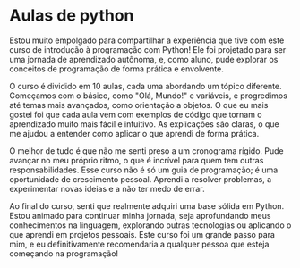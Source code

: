# Aulas de python

Estou muito empolgado para compartilhar a experiência que tive com este curso de introdução à programação com Python! Ele foi projetado para ser uma jornada de aprendizado autônoma, e, como aluno, pude explorar os conceitos de programação de forma prática e envolvente.

O curso é dividido em 10 aulas, cada uma abordando um tópico diferente. Começamos com o básico, como "Olá, Mundo!" e variáveis, e progredimos até temas mais avançados, como orientação a objetos. O que eu mais gostei foi que cada aula vem com exemplos de código que tornam o aprendizado muito mais fácil e intuitivo. As explicações são claras, o que me ajudou a entender como aplicar o que aprendi de forma prática.

O melhor de tudo é que não me senti preso a um cronograma rígido. Pude avançar no meu próprio ritmo, o que é incrível para quem tem outras responsabilidades. Esse curso não é só um guia de programação; é uma oportunidade de crescimento pessoal. Aprendi a resolver problemas, a experimentar novas ideias e a não ter medo de errar.

Ao final do curso, senti que realmente adquiri uma base sólida em Python. Estou animado para continuar minha jornada, seja aprofundando meus conhecimentos na linguagem, explorando outras tecnologias ou aplicando o que aprendi em projetos pessoais. Este curso foi um grande passo para mim, e eu definitivamente recomendaria a qualquer pessoa que esteja começando na programação!